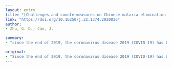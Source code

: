 ```yaml
---
layout: entry
title: "[Challenges and countermeasures on Chinese malaria elimination programme during the coronavirus disease 2019 (COVID-19) outbreak]"
link: "https://doi.org/10.16250/j.32.1374.2020036"
author:
- Zhu, G. D.; Cao, J.

summary:
- "since the end of 2019, the coronavirus disease 2019 (COVID-19) has been extensively epidemic in China. There are still approximately three thousand malaria cases imported into China every year. Due to the extensive spread, there is a possibility of virus infections among malaria cases during clinical diagnosis and treatment, sample collection and testing and epidemiological surveys. This paper analyzes the challenges of the COVID19 for Chinese malaria elimination programme."

original:
- "Since the end of 2019, the coronavirus disease 2019 (COVID-19) has been extensively epidemic in China, which not only seriously threatens the safety and health of Chinese people, but also challenges the management of other infectious diseases. Currently, there are still approximately three thousand malaria cases imported into China every year. If the diagnosis and treatment of malaria cases as well as the investigation and response of the epidemic foci are not carried out timely, it may endanger patients'lives and cause the possible of secondary transmission, which threatens the achievements of malaria elimination in China. Due to the extensive spread and high transmission ability of the COVID-19, there is a possibility of virus infections among malaria cases during the medical care-seeking behaviors and among healthcare professionals during clinical diagnosis and treatment, sample collection and testing and epidemiological surveys. This paper analyzes the challenges of the COVID-19 for Chinese malaria elimination programme, and proposes the countermeasures in response to the COVID-19 outbreak, so as to provide the reference for healthcare professionals."
---
```


